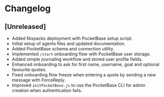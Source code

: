 # Changelog

## [Unreleased]
- Added Nixpacks deployment with PocketBase setup script.
- Initial setup of agents files and updated documentation.
- Added PocketBase schema and connection utility.
- Implemented `/start` onboarding flow with PocketBase user storage.
- Added simple journaling workflow and stored user profile fields.
- Enhanced onboarding to ask for first name, username, goal and optional
  favourite quotes.
- Fixed onboarding flow freeze when entering a quote by sending a new
  message with ForceReply.
- Improved `initPocketBase.js` to use the PocketBase CLI for admin creation
  when authentication fails.
